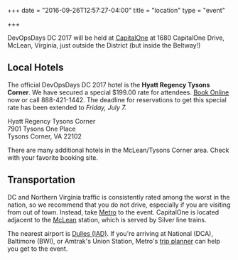 +++
date = "2016-09-26T12:57:27-04:00"
title = "location"
type = "event"

+++

DevOpsDays DC 2017 will be held at
[CapitalOne](https://www.capitalone.com/) at 1680 CapitalOne Drive, McLean,
Virginia, just outside the District (but inside the Beltway!)

## Local Hotels

The official DevOpsDays DC 2017 hotel is the
**Hyatt Regency Tysons Corner**. We have secured a special $199.00 rate
for attendees. [Book Online](https://aws.passkey.com/go/dctechcommunitychampions)
now or call 888-421-1442. The deadline for reservations to get this
special rate has been extended to _Friday, July 7._

Hyatt Regency Tysons Corner<br>
7901 Tysons One Place<br>
Tysons Corner, VA 22102

There are many additional hotels in the McLean/Tysons Corner area. Check
with your favorite booking site.

## Transportation

DC and Northern Virginia traffic is consistently rated among the worst in the
nation, so we recommend that you do not drive, especially if you are visiting
from out of town. Instead, take [Metro](https://www.wmata.com/) to the event.
CapitalOne is located adjacent to the
[McLean](https://www.wmata.com/rider-guide/stations/mclean.cfm) station, which
is served by Silver line trains.

The nearest airport is [Dulles
(IAD)](http://www.flydulles.com/iad/dulles-international-airport).
If you're arriving at National (DCA), Baltimore (BWI), or Amtrak's Union Station,
Metro's [trip planner](https://www.wmata.com/schedules/trip-planner/)
can help you get to the event.

<!-- {{< event_map >}} -->
